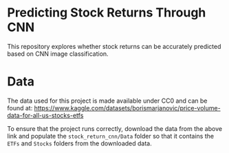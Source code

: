 # Predicting Stock Returns Through CNN

This repository explores whether stock returns can be accurately predicted based on CNN image classification.

# Data

The data used for this project is made available under CC0 and can be found at: https://www.kaggle.com/datasets/borismarjanovic/price-volume-data-for-all-us-stocks-etfs

To ensure that the project runs correctly, download the data from the above link and populate the `stock_return_cnn/Data` folder so that it contains the `ETFs` and `Stocks` folders from the downloaded data.
